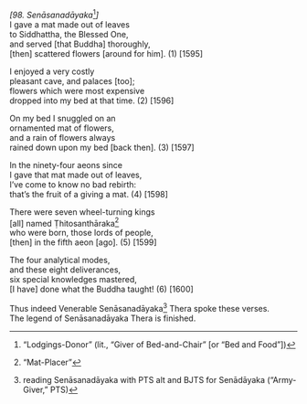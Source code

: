 *\[98. Senāsanadāyaka*[^1]*\]*  
I gave a mat made out of leaves  
to Siddhattha, the Blessed One,  
and served \[that Buddha\] thoroughly,  
\[then\] scattered flowers \[around for him\]. (1) \[1595\]

I enjoyed a very costly  
pleasant cave, and palaces \[too\];  
flowers which were most expensive  
dropped into my bed at that time. (2) \[1596\]

On my bed I snuggled on an  
ornamented mat of flowers,  
and a rain of flowers always  
rained down upon my bed \[back then\]. (3) \[1597\]

In the ninety-four aeons since  
I gave that mat made out of leaves,  
I’ve come to know no bad rebirth:  
that’s the fruit of a giving a mat. (4) \[1598\]

There were seven wheel-turning kings  
\[all\] named Ṭhitosanthāraka[^2]  
who were born, those lords of people,  
\[then\] in the fifth aeon \[ago\]. (5) \[1599\]

The four analytical modes,  
and these eight deliverances,  
six special knowledges mastered,  
\[I have\] done what the Buddha taught! (6) \[1600\]

Thus indeed Venerable Senāsanadāyaka[^3] Thera spoke these verses.  
The legend of Senāsanadāyaka Thera is finished.  
[^1]: “Lodgings-Donor” (lit., “Giver of Bed-and-Chair” \[or “Bed and
    Food”\])  
[^2]: “Mat-Placer”  
[^3]: reading Senāsanadāyaka with PTS alt and BJTS for Senādāyaka
    (“Army-Giver,” PTS)

